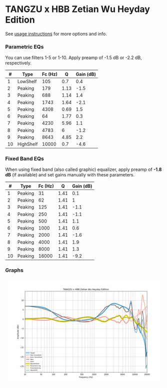 # TANGZU x HBB Zetian Wu Heyday Edition
See [usage instructions](https://github.com/jaakkopasanen/AutoEq#usage) for more options and info.

### Parametric EQs
You can use filters 1-5 or 1-10. Apply preamp of -1.5 dB or -2.2 dB, respectively.

|   # | Type      |   Fc (Hz) |    Q |   Gain (dB) |
|-----|-----------|-----------|------|-------------|
|   1 | LowShelf  |       105 | 0.7  |         0.4 |
|   2 | Peaking   |       179 | 1.13 |        -1.5 |
|   3 | Peaking   |       688 | 1.14 |         1.4 |
|   4 | Peaking   |      1743 | 1.64 |        -2.1 |
|   5 | Peaking   |      4308 | 0.69 |         1.5 |
|   6 | Peaking   |        64 | 1.77 |         0.3 |
|   7 | Peaking   |      4230 | 5.96 |         1.1 |
|   8 | Peaking   |      4783 | 6    |        -1.2 |
|   9 | Peaking   |      8643 | 4.85 |         2.2 |
|  10 | HighShelf |     10000 | 0.7  |        -4.6 |

### Fixed Band EQs
When using fixed band (also called graphic) equalizer, apply preamp of **-1.8 dB** (if available) and set gains manually with these parameters.

|   # | Type    |   Fc (Hz) |    Q |   Gain (dB) |
|-----|---------|-----------|------|-------------|
|   1 | Peaking |        31 | 1.41 |         0.1 |
|   2 | Peaking |        62 | 1.41 |         1   |
|   3 | Peaking |       125 | 1.41 |        -1.1 |
|   4 | Peaking |       250 | 1.41 |        -1.1 |
|   5 | Peaking |       500 | 1.41 |         1.1 |
|   6 | Peaking |      1000 | 1.41 |         0.6 |
|   7 | Peaking |      2000 | 1.41 |        -1.6 |
|   8 | Peaking |      4000 | 1.41 |         1.9 |
|   9 | Peaking |      8000 | 1.41 |         1.3 |
|  10 | Peaking |     16000 | 1.41 |        -9.2 |

### Graphs
![](./TANGZU%20x%20HBB%20Zetian%20Wu%20Heyday%20Edition.png)

